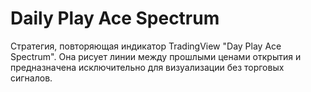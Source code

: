 # Daily Play Ace Spectrum

Стратегия, повторяющая индикатор TradingView "Day Play Ace Spectrum". Она рисует линии между прошлыми ценами открытия и предназначена исключительно для визуализации без торговых сигналов.

